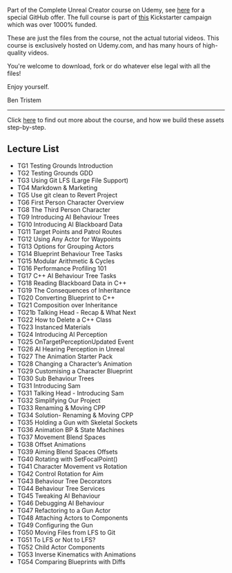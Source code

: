 Part of the Complete Unreal Creator course on Udemy, see [here](https://www.udemy.com/unrealcourse?couponCode=GitHubDiscount) for a special GitHub offer. The full course is part of [this](https://www.kickstarter.com/projects/bentristem/learn-to-make-video-games-unreal-developer-course) Kickstarter campaign which was over 1000% funded.

These are just the files from the course, not the actual tutorial videos. This course is exclusively hosted on Udemy.com, and has many hours of high-quality videos.

You're welcome to download, fork or do whatever else legal with all the files!

Enjoy yourself.

Ben Tristem

---
Click [here](https://www.udemy.com/unrealcourse?couponCode=GitHubDiscount) to find out more about the course, and how we build these assets step-by-step.

## Lecture List
* TG1 Testing Grounds Introduction
* TG2 Testing Grounds GDD
* TG3 Using Git LFS (Large File Support)
* TG4 Markdown & Marketing
* TG5 Use git clean to Revert Project
* TG6 First Person Character Overview
* TG8 The Third Person Character
* TG9 Introducing AI Behaviour Trees
* TG10 Introducing AI Blackboard Data
* TG11 Target Points and Patrol Routes
* TG12 Using Any Actor for Waypoints
* TG13 Options for Grouping Actors
* TG14 Blueprint Behaviour Tree Tasks
* TG15 Modular Arithmetic & Cycles
* TG16 Performance Profiling 101
* TG17 C++ AI Behaviour Tree Tasks
* TG18 Reading Blackboard Data in C++
* TG19 The Consequences of Inheritance
* TG20 Converting Blueprint to C++
* TG21 Composition over Inheritance
* TG21b Talking Head - Recap & What Next
* TG22 How to Delete a C++ Class
* TG23 Instanced Materials
* TG24 Introducing AI Perception
* TG25 OnTargetPerceptionUpdated Event
* TG26 AI Hearing Perception in Unreal
* TG27 The Animation Starter Pack
* TG28 Changing a Character’s Animation
* TG29 Customising a Character Blueprint
* TG30 Sub Behaviour Trees
* TG31 Introducing Sam
* TG31 Talking Head - Introducing Sam
* TG32 Simplifying Our Project
* TG33 Renaming & Moving CPP
* TG34 Solution- Renaming & Moving CPP
* TG35 Holding a Gun with Skeletal Sockets
* TG36 Animation BP & State Machines
* TG37 Movement Blend Spaces
* TG38 Offset Animations
* TG39 Aiming Blend Spaces Offsets
* TG40 Rotating with SetFocalPoint()
* TG41 Character Movement vs Rotation
* TG42 Control Rotation for Aim
* TG43 Behaviour Tree Decorators
* TG44 Behaviour Tree Services
* TG45 Tweaking AI Behaviour
* TG46 Debugging AI Behaviour
* TG47 Refactoring to a Gun Actor
* TG48 Attaching Actors to Components
* TG49 Configuring the Gun
* TG50 Moving Files from LFS to Git
* TG51 To LFS or Not to LFS?
* TG52 Child Actor Components
* TG53 Inverse Kinematics with Animations
* TG54 Comparing Blueprints with Diffs
